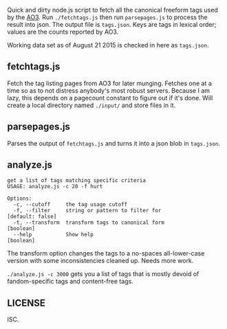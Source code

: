 Quick and dirty node.js script to fetch all the canonical freeform tags used by the [AO3](http://archiveofourown.org/). Run `./fetchtags.js` then run `parsepages.js` to process the result into json. The output file is `tags.json`. Keys are tags in lexical order; values are the counts reported by AO3.

Working data set as of August 21 2015 is checked in here as `tags.json`.

## fetchtags.js

Fetch the tag listing pages from AO3 for later munging. Fetches one at a time so as to not distress anybody's most robust servers. Because I am lazy, this depends on a pagecount constant to figure out if it's done. Will create a local directory named `./input/` and store files in it.

## parsepages.js

Parses the output of `fetchtags.js` and turns it into a json blob in `tags.json`.

## analyze.js

```
get a list of tags matching specific criteria
USAGE: analyze.js -c 20 -f hurt

Options:
  -c, --cutoff     the tag usage cutoff
  -f, --filter     string or pattern to filter for              [default: false]
  -t, --transform  transform tags to canonical form                    [boolean]
  --help           Show help                                           [boolean]
```

The transform option changes the tags to a no-spaces all-lower-case version with some inconsistencies cleaned up. Needs more work.

`./analyze.js -c 3000` gets you a list of tags that is mostly devoid of fandom-specific tags and content-free tags.

## LICENSE

ISC.
